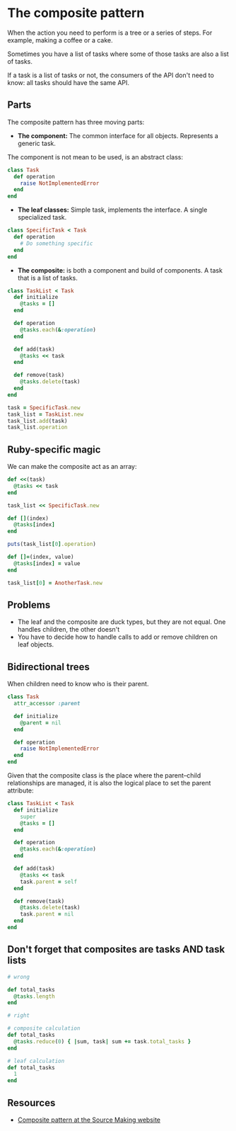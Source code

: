# The composite pattern

When the action you need to perform is a tree or a series of steps. For example, making a coffee or a cake.

Sometimes you have a list of tasks where some of those tasks are also a list of tasks.

If a task is a list of tasks or not, the consumers of the API don't need to know: all tasks should have the same API.

## Parts

The composite pattern has three moving parts:

* **The component:** The common interface for all objects. Represents a generic task.

The component is not mean to be used, is an abstract class:

```ruby
class Task
  def operation
    raise NotImplementedError
  end
end
```

* **The leaf classes:** Simple task, implements the interface. A single specialized task.

```ruby
class SpecificTask < Task
  def operation
    # Do something specific
  end
end
```

* **The composite:** is both a component and build of components. A task that is a list of tasks.

```ruby
class TaskList < Task
  def initialize
    @tasks = []
  end

  def operation
    @tasks.each(&:operation)
  end

  def add(task)
    @tasks << task
  end

  def remove(task)
    @tasks.delete(task)
  end
end

task = SpecificTask.new
task_list = TaskList.new
task_list.add(task)
task_list.operation
```


## Ruby-specific magic

We can make the composite act as an array:

```ruby
def <<(task)
  @tasks << task
end

task_list << SpecificTask.new
```

```ruby
def [](index)
  @tasks[index]
end

puts(task_list[0].operation)
```

```ruby
def []=(index, value)
  @tasks[index] = value
end

task_list[0] = AnotherTask.new
```

## Problems

* The leaf and the composite are duck types, but they are not equal. One handles children, the other doesn't
* You have to decide how to handle calls to add or remove children on leaf objects.


## Bidirectional trees

When children need to know who is their parent.

```ruby
class Task
  attr_accessor :parent

  def initialize
    @parent = nil
  end

  def operation
    raise NotImplementedError
  end
end
```

Given that the composite class is the place where the parent–child relationships are managed, it is also the logical place to set the parent attribute:

```ruby
class TaskList < Task
  def initialize
    super
    @tasks = []
  end

  def operation
    @tasks.each(&:operation)
  end

  def add(task)
    @tasks << task
    task.parent = self
  end

  def remove(task)
    @tasks.delete(task)
    task.parent = nil
  end
end
```

## Don't forget that composites are tasks AND task lists

```ruby
# wrong

def total_tasks
  @tasks.length
end

# right

# composite calculation
def total_tasks
  @tasks.reduce(0) { |sum, task| sum += task.total_tasks }
end

# leaf calculation
def total_tasks
  1
end
```

## Resources

* [Composite pattern at the Source Making website](https://sourcemaking.com/design_patterns/composite)
